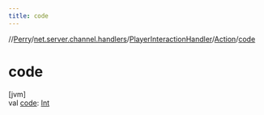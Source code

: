 ```yaml
---
title: code
---
```

//[Perry](../../../../index.html)/[net.server.channel.handlers](../../index.html)/[PlayerInteractionHandler](../index.html)/[Action](index.html)/[code](code.html)



# code



[jvm]\
val [code](code.html): [Int](https://kotlinlang.org/api/latest/jvm/stdlib/kotlin/-int/index.html)




